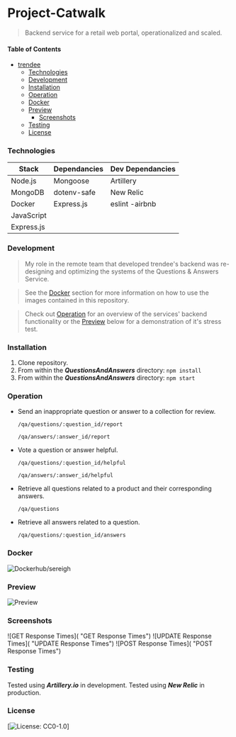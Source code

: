 # Project-Catwalk

>Backend service for a retail web portal, operationalized and scaled.

#### Table of Contents

* [trendee](#trendee)
     * [Technologies](#Technologies)
     * [Development](#Development)
     * [Installation](#Installation)
     * [Operation](#Operation)
     * [Docker](#Docker)
     * [Preview](#Preview)
          * [Screenshots](#Screenshots)
     * [Testing](#Testing)
     * [License](#License)

### Technologies

|    Stack   | Dependancies | Dev Dependancies |
|------------|--------------|------------------|
|  Node.js   |   Mongoose   |  Artillery       |
|  MongoDB   |  dotenv-safe |  New Relic       |
| Docker     |  Express.js  |  eslint -airbnb  |
| JavaScript |
| Express.js |


### Development

> My role in the remote team that developed trendee's backend was re-designing and optimizing the systems of the Questions & Answers Service.



> See the [Docker](#Docker) section for more information on how to use the images contained in this repository.

 
>Check out [Operation](#Operation) for an overview of the services' backend functionality or the [Preview](#Preview) below for a demonstration of it's stress test. 

### Installation

1. Clone repository.
2. From within the ___QuestionsAndAnswers___ directory:
``
npm install
``
3. From within the ___QuestionsAndAnswers___ directory:
``
npm start
``

### Operation

- Send an inappropriate question or answer to a collection for review. 

  ``/qa/questions/:question_id/report``
  
  ``/qa/answers/:answer_id/report``

- Vote a question or answer helpful.

  ``/qa/questions/:question_id/helpful``
  
  ``/qa/answers/:answer_id/helpful``
  
- Retrieve all questions related to a product and their corresponding answers.

  ``/qa/questions``

- Retrieve all answers related to a question.

  ``/qa/questions/:question_id/answers`` 
  
### Docker

![Dockerhub/sereigh]()

### Preview

![Preview]()


### Screenshots

![GET Response Times]( "GET Response Times")
![UPDATE Response Times]( "UPDATE Response Times")
![POST Response Times]( "POST Response Times")

### Testing

Tested using ___Artillery.io___ in development. 
Tested using ___New Relic___ in production.

### License 

[![License: CC0-1.0](https://licensebuttons.net/l/zero/1.0/80x15.png)]
